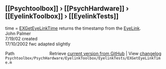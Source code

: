 ## [[Psychtoolbox]] &#8250; [[PsychHardware]] &#8250; [[EyelinkToolbox]] &#8250; [[EyelinkTests]]

time = [EXGetEyeLinkTime](EXGetEyeLinkTime) returns the timestamp from the [EyeLink](EyeLink).  
John Palmer  
7/19/02 created  
17/10/2002 fwc adapted slightly  




<div class="code_header" style="text-align:right;">
  <span style="float:left;">Path&nbsp;&nbsp;</span> <span class="counter">Retrieve <a href=
  "https://raw.github.com/Psychtoolbox-3/Psychtoolbox-3/beta/Psychtoolbox/PsychHardware/EyelinkToolbox/EyelinkTests/EXGetEyeLinkTime.m">current version from GitHub</a> | View <a href=
  "https://github.com/Psychtoolbox-3/Psychtoolbox-3/commits/beta/Psychtoolbox/PsychHardware/EyelinkToolbox/EyelinkTests/EXGetEyeLinkTime.m">changelog</a></span>
</div>
<div class="code">
  <code>Psychtoolbox/PsychHardware/EyelinkToolbox/EyelinkTests/EXGetEyeLinkTime.m</code>
</div>


